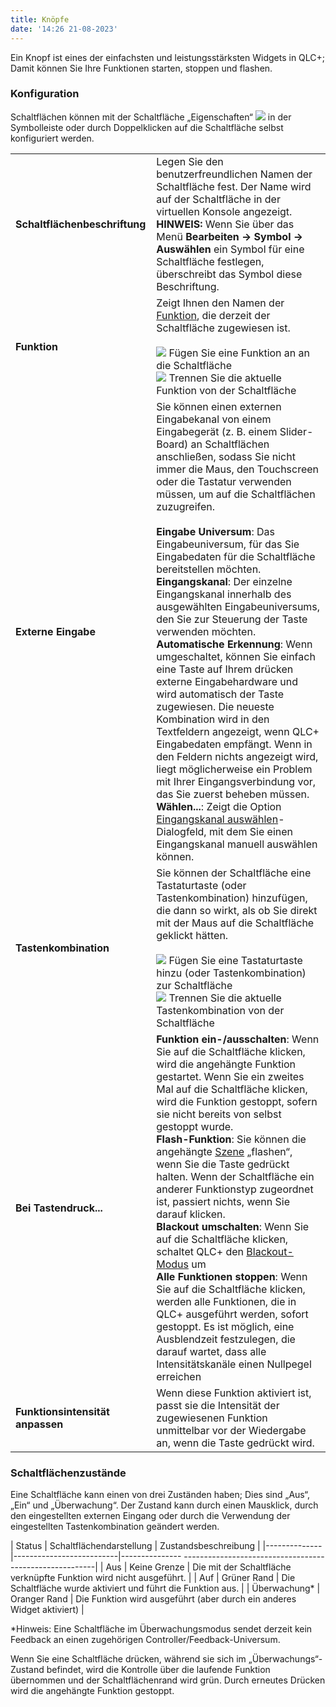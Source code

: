 ```yaml
---
title: Knöpfe
date: '14:26 21-08-2023'
---
```


Ein Knopf ist eines der einfachsten und leistungsstärksten Widgets in QLC+; Damit können Sie Ihre Funktionen starten, stoppen und flashen.

### Konfiguration

Schaltflächen können mit der Schaltfläche „Eigenschaften“ ![](/basics/edit.png) in der Symbolleiste oder durch Doppelklicken auf die Schaltfläche selbst konfiguriert werden.

|     |     |
| --- | --- |
| **Schaltflächenbeschriftung** | Legen Sie den benutzerfreundlichen Namen der Schaltfläche fest. Der Name wird auf der Schaltfläche in der virtuellen Konsole angezeigt.<br>**HINWEIS:** Wenn Sie über das Menü **Bearbeiten -> Symbol -> Auswählen** ein Symbol für eine Schaltfläche festlegen, überschreibt das Symbol diese Beschriftung. |
| **Funktion** | Zeigt Ihnen den Namen der [Funktion](/basics/glossary-and-concepts#funktionen), die derzeit der Schaltfläche zugewiesen ist.<br><br>![](/basics/attach.png) Fügen Sie eine Funktion an an die Schaltfläche <br>![](/basics/detach.png) Trennen Sie die aktuelle Funktion von der Schaltfläche |
| **Externe Eingabe** | Sie können einen externen Eingabekanal von einem Eingabegerät (z. B. einem Slider-Board) an Schaltflächen anschließen, sodass Sie nicht immer die Maus, den Touchscreen oder die Tastatur verwenden müssen, um auf die Schaltflächen zuzugreifen.<br><br>**Eingabe Universum**: Das Eingabeuniversum, für das Sie Eingabedaten für die Schaltfläche bereitstellen möchten.<br>**Eingangskanal**: Der einzelne Eingangskanal innerhalb des ausgewählten Eingabeuniversums, den Sie zur Steuerung der Taste verwenden möchten.<br>**Automatische Erkennung**: Wenn umgeschaltet, können Sie einfach eine Taste auf Ihrem drücken externe Eingabehardware und wird automatisch der Taste zugewiesen. Die neueste Kombination wird in den Textfeldern angezeigt, wenn QLC+ Eingabedaten empfängt. Wenn in den Feldern nichts angezeigt wird, liegt möglicherweise ein Problem mit Ihrer Eingangsverbindung vor, das Sie zuerst beheben müssen.<br>**Wählen...**: Zeigt die Option [Eingangskanal auswählen](../select-input-channel)-Dialogfeld, mit dem Sie einen Eingangskanal manuell auswählen können. |
| **Tastenkombination** | Sie können der Schaltfläche eine Tastaturtaste (oder Tastenkombination) hinzufügen, die dann so wirkt, als ob Sie direkt mit der Maus auf die Schaltfläche geklickt hätten.<br><br>![](/basics/key_bindings.png) Fügen Sie eine Tastaturtaste hinzu (oder Tastenkombination) zur Schaltfläche <br>![](/basics/fileclose.png) Trennen Sie die aktuelle Tastenkombination von der Schaltfläche |
| **Bei Tastendruck...** | **Funktion ein-/ausschalten**: Wenn Sie auf die Schaltfläche klicken, wird die angehängte Funktion gestartet. Wenn Sie ein zweites Mal auf die Schaltfläche klicken, wird die Funktion gestoppt, sofern sie nicht bereits von selbst gestoppt wurde.<br>**Flash-Funktion**: Sie können die angehängte [Szene](/basics/glossary-and-concepts#szene) „flashen“, wenn Sie die Taste gedrückt halten. Wenn der Schaltfläche ein anderer Funktionstyp zugeordnet ist, passiert nichts, wenn Sie darauf klicken.<br>**Blackout umschalten**: Wenn Sie auf die Schaltfläche klicken, schaltet QLC+ den [Blackout-Modus](/basics/glossary-and-concepts#blackout) um<br>**Alle Funktionen stoppen**: Wenn Sie auf die Schaltfläche klicken, werden alle Funktionen, die in QLC+ ausgeführt werden, sofort gestoppt. Es ist möglich, eine Ausblendzeit festzulegen, die darauf wartet, dass alle Intensitätskanäle einen Nullpegel erreichen |
| **Funktionsintensität anpassen** | Wenn diese Funktion aktiviert ist, passt sie die Intensität der zugewiesenen Funktion unmittelbar vor der Wiedergabe an, wenn die Taste gedrückt wird. |

### Schaltflächenzustände

Eine Schaltfläche kann einen von drei Zuständen haben; Dies sind „Aus“, „Ein“ und „Überwachung“. Der Zustand kann durch einen Mausklick, durch den eingestellten externen Eingang oder durch die Verwendung der eingestellten Tastenkombination geändert werden.

| Status       | Schaltflächendarstellung | Zustandsbeschreibung                                                   |
|--------------|--------------------------|--------------- --------------------------------------------------------|
|  Aus         | Keine Grenze             | Die mit der Schaltfläche verknüpfte Funktion wird nicht ausgeführt.    |
|  Auf         | Grüner Rand              | Die Schaltfläche wurde aktiviert und führt die Funktion aus.           |
| Überwachung* | Oranger Rand             | Die Funktion wird ausgeführt (aber durch ein anderes Widget aktiviert) |

*Hinweis: Eine Schaltfläche im Überwachungsmodus sendet derzeit kein Feedback an einen zugehörigen Controller/Feedback-Universum.

Wenn Sie eine Schaltfläche drücken, während sie sich im „Überwachungs“-Zustand befindet, wird die Kontrolle über die laufende Funktion übernommen und der Schaltflächenrand wird grün. Durch erneutes Drücken wird die angehängte Funktion gestoppt.